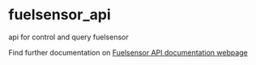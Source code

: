 # fuelsensor_api
api for control and query fuelsensor

Find further documentation on [Fuelsensor API documentation webpage](https://fuelsensor.readthedocs.io/)
